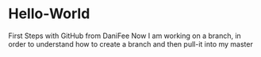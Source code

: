 # Hello-World
First Steps with GitHub from DaniFee
Now I am working on a branch, in order to understand how to create a branch and then pull-it into my master
